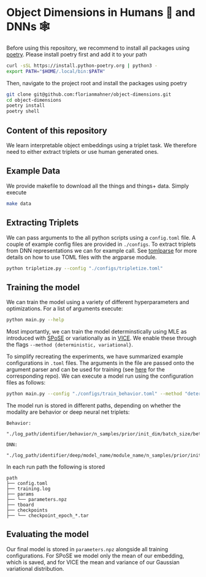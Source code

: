 # Object Dimensions in Humans :elf: and DNNs :spider_web:

Before using this repository, we recommend to install all packages using [poetry](https://python-poetry.org/). Please install poetry first and add it to your path

```bash
curl -sSL https://install.python-poetry.org | python3 -
export PATH="$HOME/.local/bin:$PATH"
```

Then, navigate to the project root and install the packages using poetry
```bash
git clone git@github.com:florianmahner/object-dimensions.git
cd object-dimensions
poetry install
poetry shell
```


## Content of this repository

We learn interpretable object embeddings using a triplet task. We therefore need to either extract triplets or use human generated ones.

## Example Data

We provide makefile to download all the things and things+ data. Simply execute

```bash
make data
```

## Extracting Triplets

We can pass arguments to the all python scripts using a `config.toml` file. A couple of example config files are provided in `./configs`. To extract triplets from DNN representations we can for example call. See [tomlparse](https://github.com/florianmahner/tomlparse) for more details on how to use TOML files with the argparse module.

```bash
python tripletize.py --config "./configs/tripletize.toml"
```

## Training the model

We can train the model using a variety of different hyperparameters and optimizations. 
For a list of arguments execute:

```bash
python main.py --help
```

Most importantly, we can train the model determinstically using MLE as introduced with [SPoSE](https://www.nature.com/articles/s41562-020-00951-3) or variationally as in [VICE](https://arxiv.org/abs/2205.00756). We enable these through the flags `--method {deterministic, variational}`.

To simplify recreating the experiments, we have summarized example configurations in `.toml` files. The arguments in the file are passed onto the argument parser and can be used for training (see [here](https://github.com/florianmahner/toml-argparse) for the corresponding repo). We can execute a model run using the configuration files as follows:


```bash
python main.py --config "./configs/train_behavior.toml" --method "deterministic"
```


The model run is stored in different paths, depending on whether the modality are behavior or deep neural net triplets:

```
Behavior: 
    "./log_path/identifier/behavior/n_samples/prior/init_dim/batch_size/beta/seed"

DNN: 
    "./log_path/identifier/deep/model_name/module_name/n_samples/prior/init_dim/batch_size/beta/seed"
```

In each run path the following is stored

```
path
├── config.toml
├── training.log
├── params
├── └── parameters.npz
├── tboard
├── checkpoints
├── └── checkpoint_epoch_*.tar
```

## Evaluating the model

Our final model is stored in `parameters.npz` alongside all training configurations. For SPoSE we model only the mean of our embedding, which is saved, and for VICE the mean and variance of our Gaussian variational distribution.
